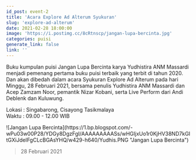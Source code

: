 ```yaml
---
id_post: event-2
title: 'Acara Explore Ad Alterum Syukuran'
slug: 'explore-ad-alterum'
date: 2021-02-28 18:00:00
image: 'https://i.postimg.cc/8cRtnscp/jangan-lupa-bercinta.jpg'
categories: puisi
generate_link: false
link: ''
---
```



Buku kumpulan puisi Jangan Lupa Bercinta karya Yudhistira ANM Massardi menjadi pemenang pertama buku puisi terbaik yang terbit di tahun 2020. Dan akan dibedah dalam acara Syukuran Explore Ad Alterum pada hari Minggu, 28 Februari 2021, bersama penulis Yudhistira ANM Massardi dan Acep Zamzam Noor, pemantik Nizar Kobani, serta Live Perform dari Andi Deblenk dan Kuluwung.

Lokasi : Singabarong, Cisayong Tasikmalaya  
Waktu  : 09.00 - 12.00 WIB 

<div class="center-align">
![Jangan Lupa Bercinta](https://1.bp.blogspot.com/-wPu03w00P28/YDGy8DgzFgI/AAAAAAAAASs/wHGIjxUo1r0KjHV38ND7kGItGXiJdeIFgCLcBGAsYHQ/w429-h640/Yudhis.PNG "Jangan Lupa Bercinta")
</div>


>28 Februari 2021